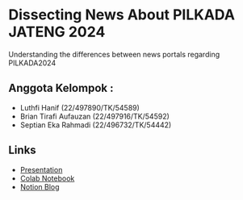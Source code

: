 # Dissecting News About PILKADA JATENG 2024
Understanding the differences between news portals regarding PILKADA2024

## Anggota Kelompok :
- Luthfi Hanif (22/497890/TK/54589)
- Brian Tirafi Aufauzan (22/497916/TK/54592)
- Septian Eka Rahmadi (22/496732/TK/54442)

## Links
- [Presentation](https://youtu.be/L7gbojY3sE8)
- [Colab Notebook](https://www.wikipedia.org/)
- [Notion Blog](https://www.wikipedia.org/)
